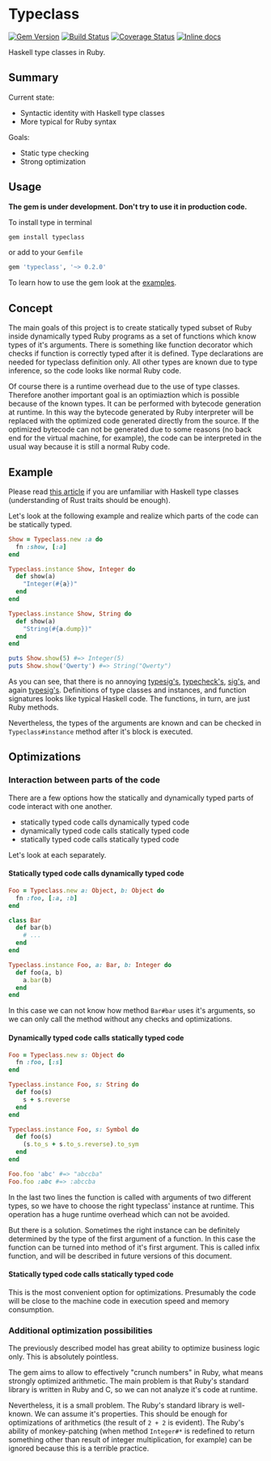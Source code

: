 Typeclass
=========

[![Gem Version](https://badge.fury.io/rb/typeclass.svg)](http://badge.fury.io/rb/typeclass)
[![Build Status](https://travis-ci.org/braiden-vasco/typeclass.rb.svg)](https://travis-ci.org/braiden-vasco/typeclass.rb)
[![Coverage Status](https://coveralls.io/repos/braiden-vasco/typeclass.rb/badge.svg)](https://coveralls.io/r/braiden-vasco/typeclass.rb)
[![Inline docs](http://inch-ci.org/github/braiden-vasco/typeclass.rb.svg?branch=master)](http://inch-ci.org/github/braiden-vasco/typeclass.rb)

Haskell type classes in Ruby.

Summary
-------

Current state:

* Syntactic identity with Haskell type classes
* More typical for Ruby syntax

Goals:

* Static type checking
* Strong optimization

Usage
-----

**The gem is under development. Don't try to use it in production code.**

To install type in terminal

```sh
gem install typeclass
```

or add to your `Gemfile`

```ruby
gem 'typeclass', '~> 0.2.0'
```

To learn how to use the gem look at the [examples](/examples/).

Concept
-------

The main goals of this project is to create statically typed subset of Ruby
inside dynamically typed Ruby programs as a set of functions which know
types of it's arguments. There is something like function decorator
which checks if function is correctly typed after it is defined.
Type declarations are needed for typeclass definition only. All other types
are known due to type inference, so the code looks like normal Ruby code.

Of course there is a runtime overhead due to the use of type classes.
Therefore another important goal is an optimiaztion which is possible
because of the known types. It can be performed with bytecode generation
at runtime. In this way the bytecode generated by Ruby interpreter
will be replaced with the optimized code generated directly from the source.
If the optimized bytecode can not be generated due to some reasons
(no back end for the virtual machine, for example), the code can be
interpreted in the usual way because it is still a normal Ruby code.

Example
-------

Please read [this article](https://www.haskell.org/tutorial/classes.html)
if you are unfamiliar with Haskell type classes (understanding of Rust
traits should be enough).

Let's look at the following example and realize which parts of the code
can be statically typed.

```ruby
Show = Typeclass.new :a do
  fn :show, [:a]
end

Typeclass.instance Show, Integer do
  def show(a)
    "Integer(#{a})"
  end
end

Typeclass.instance Show, String do
  def show(a)
    "String(#{a.dump})"
  end
end

puts Show.show(5) #=> Integer(5)
puts Show.show('Qwerty') #=> String("Qwerty")
```

As you can see, that there is no annoying
[typesig's](https://rubygems.org/gems/rubype),
[typecheck's](https://rubygems.org/gems/typecheck),
[sig's](https://rubygems.org/gems/sig),
and again [typesig's](https://github.com/plum-umd/rtc).
Definitions of type classes and instances, and function signatures
looks like typical Haskell code. The functions, in turn, are just
Ruby methods.

Nevertheless, the types of the arguments are known and can be checked
in `Typeclass#instance` method after it's block is executed.

Optimizations
-------------

### Interaction between parts of the code

There are a few options how the statically and dynamically typed
parts of code interact with one another.

* statically typed code calls dynamically typed code
* dynamically typed code calls statically typed code
* statically typed code calls statically typed code

Let's look at each separately.

#### Statically typed code calls dynamically typed code

```ruby
Foo = Typeclass.new a: Object, b: Object do
  fn :foo, [:a, :b]
end

class Bar
  def bar(b)
    # ...
  end
end

Typeclass.instance Foo, a: Bar, b: Integer do
  def foo(a, b)
    a.bar(b)
  end
end
```

In this case we can not know how method `Bar#bar` uses it's arguments,
so we can only call the method without any checks and optimizations.

#### Dynamically typed code calls statically typed code

```ruby
Foo = Typeclass.new s: Object do
  fn :foo, [:s]
end

Typeclass.instance Foo, s: String do
  def foo(s)
    s + s.reverse
  end
end

Typeclass.instance Foo, s: Symbol do
  def foo(s)
    (s.to_s + s.to_s.reverse).to_sym
  end
end

Foo.foo 'abc' #=> "abccba"
Foo.foo :abc #=> :abccba
```

In the last two lines the function is called with arguments of two different
types, so we have to choose the right typeclass' instance at runtime.
This operation has a huge runtime overhead which can not be avoided.

But there is a solution. Sometimes the right instance can be definitely
determined by the type of the first argument of a function. In this case
the function can be turned into method of it's first argument.
This is called infix function, and will be described in future versions
of this document.

#### Statically typed code calls statically typed code

This is the most convenient option for optimizations. Presumably the code
will be close to the machine code in execution speed and memory consumption.

### Additional optimization possibilities

The previously described model has great ability to optimize business logic
only. This is absolutely pointless.

The gem aims to allow to effectively "crunch numbers" in Ruby, what means
strongly optimized arithmetic. The main problem is that Ruby's standard
library is written in Ruby and C, so we can not analyze it's code at runtime.

Nevertheless, it is a small problem. The Ruby's standard library is well-known.
We can assume it's properties. This should be enough for optimizations
of arithmetics (the result of `2 + 2` is evident). The Ruby's ability of
monkey-patching (when method `Integer#*` is redefined to return something other
than result of integer multiplication, for example) can be ignored because this
is a terrible practice.
